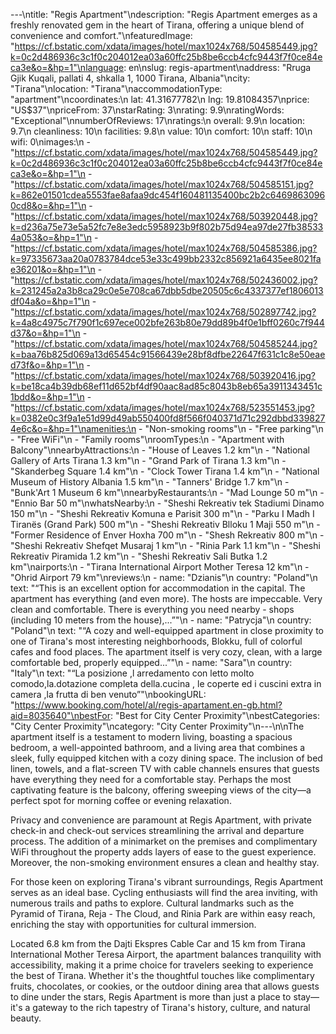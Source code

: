 ---\ntitle: "Regis Apartment"\ndescription: "Regis Apartment emerges as a freshly renovated gem in the heart of Tirana, offering a unique blend of convenience and comfort."\nfeaturedImage: "https://cf.bstatic.com/xdata/images/hotel/max1024x768/504585449.jpg?k=0c2d486936c3c1f0c204012ea03a60ffc25b8be6ccb4cfc9443f7f0ce84eca3e&o=&hp=1"\nlanguage: en\nslug: regis-apartment\naddress: "Rruga Gjik Kuqali, pallati 4, shkalla 1, 1000 Tirana, Albania"\ncity: "Tirana"\nlocation: "Tirana"\naccommodationType: "apartment"\ncoordinates:\n  lat: 41.31677782\n  lng: 19.81084357\nprice: "US$37"\npriceFrom: 37\nstarRating: 3\nrating: 9.9\nratingWords: "Exceptional"\nnumberOfReviews: 17\nratings:\n  overall: 9.9\n  location: 9.7\n  cleanliness: 10\n  facilities: 9.8\n  value: 10\n  comfort: 10\n  staff: 10\n  wifi: 0\nimages:\n  - "https://cf.bstatic.com/xdata/images/hotel/max1024x768/504585449.jpg?k=0c2d486936c3c1f0c204012ea03a60ffc25b8be6ccb4cfc9443f7f0ce84eca3e&o=&hp=1"\n  - "https://cf.bstatic.com/xdata/images/hotel/max1024x768/504585151.jpg?k=862e01501cdea5553fae8afaa9dc454f160481135400bc2b2c64698630960cd8&o=&hp=1"\n  - "https://cf.bstatic.com/xdata/images/hotel/max1024x768/503920448.jpg?k=d236a75e73e5a52fc7e8e3edc5958923b9f802b75d94ea97de27fb385334a053&o=&hp=1"\n  - "https://cf.bstatic.com/xdata/images/hotel/max1024x768/504585386.jpg?k=97335673aa20a0783784dce53e33c499bb2332c856921a6435ee8021fae36201&o=&hp=1"\n  - "https://cf.bstatic.com/xdata/images/hotel/max1024x768/502436002.jpg?k=231245a2a3b8ca29c0e5e708ca67dbb5dbe20505c6c4337377ef1806013df04a&o=&hp=1"\n  - "https://cf.bstatic.com/xdata/images/hotel/max1024x768/502897742.jpg?k=4a8c4975c7f790f1c697ece002bfe263b80e79dd89b4f0e1bff0260c7f944d37&o=&hp=1"\n  - "https://cf.bstatic.com/xdata/images/hotel/max1024x768/504585244.jpg?k=baa76b825d069a13d65454c91566439e28bf8dfbe22647f631c1c8e50eaed73f&o=&hp=1"\n  - "https://cf.bstatic.com/xdata/images/hotel/max1024x768/503920416.jpg?k=be18ca4b39db68ef11d652bf4df90aac8ad85c8043b8eb65a3911343451c1bdd&o=&hp=1"\n  - "https://cf.bstatic.com/xdata/images/hotel/max1024x768/523551453.jpg?k=0382e0c3f9a1e51d99d49ab550400fd8f566f040371d71c292dbbd3398274e6c&o=&hp=1"\namenities:\n  - "Non-smoking rooms"\n  - "Free parking"\n  - "Free WiFi"\n  - "Family rooms"\nroomTypes:\n  - "Apartment with Balcony"\nnearbyAttractions:\n  - "House of Leaves 1.2 km"\n  - "National Gallery of Arts Tirana 1.3 km"\n  - "Grand Park of Tirana 1.3 km"\n  - "Skanderbeg Square 1.4 km"\n  - "Clock Tower Tirana 1.4 km"\n  - "National Museum of History Albania 1.5 km"\n  - "Tanners' Bridge 1.7 km"\n  - "Bunk'Art 1 Museum 6 km"\nnearbyRestaurants:\n  - "Mad Lounge 50 m"\n  - "Ennio Bar 50 m"\nwhatsNearby:\n  - "Sheshi Rekreativ tek Stadiumi Dinamo 150 m"\n  - "Sheshi Rekreativ Komuna e Parisit 300 m"\n  - "Parku I Madh I Tiranës (Grand Park) 500 m"\n  - "Sheshi Rekreativ Blloku 1 Maji 550 m"\n  - "Former Residence of Enver Hoxha 700 m"\n  - "Shesh Rekreativ 800 m"\n  - "Sheshi Rekreativ Shefqet Musaraj 1 km"\n  - "Rinia Park 1.1 km"\n  - "Sheshi Rekreativ Piramida 1.2 km"\n  - "Sheshi Rekreativ Sali Butka 1.2 km"\nairports:\n  - "Tirana International Airport Mother Teresa 12 km"\n  - "Ohrid Airport 79 km"\nreviews:\n  - name: "Dzianis"\n    country: "Poland"\n    text: "“This is an excellent option for accommodation in the capital. The apartment has everything (and even more). The hosts are impeccable. Very clean and comfortable. There is everything you need nearby - shops (including 10 meters from the house),...”"\n  - name: "Patrycja"\n    country: "Poland"\n    text: "“A cozy and well-equipped apartment in close proximity to one of Tirana's most interesting neighborhoods, Blokku, full of colorful cafes and food places. The apartment itself is very cozy, clean, with a large comfortable bed, properly equipped...”"\n  - name: "Sara"\n    country: "Italy"\n    text: "“La posizione ,l arredamento con letto molto comodo,la.dotazione completa della.cucina , le coperte ed i cuscini extra in camera ,la frutta di ben venuto”"\nbookingURL: "https://www.booking.com/hotel/al/regis-apartament.en-gb.html?aid=8035640"\nbestFor: "Best for City Center Proximity"\nbestCategories: "City Center Proximity"\ncategory: "City Center Proximity"\n---\n\nThe apartment itself is a testament to modern living, boasting a spacious bedroom, a well-appointed bathroom, and a living area that combines a sleek, fully equipped kitchen with a cozy dining space. The inclusion of bed linen, towels, and a flat-screen TV with cable channels ensures that guests have everything they need for a comfortable stay. Perhaps the most captivating feature is the balcony, offering sweeping views of the city—a perfect spot for morning coffee or evening relaxation.

Privacy and convenience are paramount at Regis Apartment, with private check-in and check-out services streamlining the arrival and departure process. The addition of a minimarket on the premises and complimentary WiFi throughout the property adds layers of ease to the guest experience. Moreover, the non-smoking environment ensures a clean and healthy stay.

For those keen on exploring Tirana's vibrant surroundings, Regis Apartment serves as an ideal base. Cycling enthusiasts will find the area inviting, with numerous trails and paths to explore. Cultural landmarks such as the Pyramid of Tirana, Reja - The Cloud, and Rinia Park are within easy reach, enriching the stay with opportunities for cultural immersion.

Located 6.8 km from the Dajti Ekspres Cable Car and 15 km from Tirana International Mother Teresa Airport, the apartment balances tranquility with accessibility, making it a prime choice for travelers seeking to experience the best of Tirana. Whether it's the thoughtful touches like complimentary fruits, chocolates, or cookies, or the outdoor dining area that allows guests to dine under the stars, Regis Apartment is more than just a place to stay—it's a gateway to the rich tapestry of Tirana's history, culture, and natural beauty.